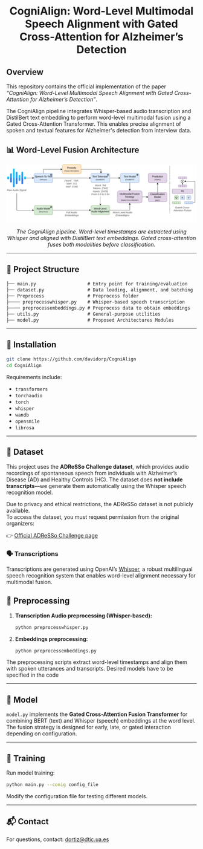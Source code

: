 <h1 align="center">CogniAlign: Word-Level Multimodal Speech Alignment with Gated Cross-Attention for Alzheimer’s Detection</h1>

## Overview

This repository contains the official implementation of the paper *“CogniAlign: Word-Level Multimodal Speech Alignment with Gated Cross-Attention for Alzheimer’s Detection”*.

The CogniAlign pipeline integrates Whisper-based audio transcription and DistilBert text embedding to perform word-level multimodal fusion using a Gated Cross-Attention Transformer. This enables precise alignment of spoken and textual features for Alzheimer's detection from interview data.


## 📊 Word-Level Fusion Architecture

<p align="center">
  <img src="imgs/word-level-fusion.svg" alt="Word-Level Fusion Architecture" width="600"/>
</p>

<p align="center">
  <em>The CogniAlign pipeline. Word-level timestamps are extracted using Whisper and aligned with DistilBert text embeddings. Gated cross-attention fuses both modalities before classification.</em>
</p>

---

## 📁 Project Structure

```
├── main.py                   # Entry point for training/evaluation
├── dataset.py                # Data loading, alignment, and batching
├── Preprocess                # Preprocess folder
├──── preprocesswhisper.py    # Whisper-based speech transcription
├──── preprocessembeddings.py # Preprocess data to obtain embeddings
├── utils.py                  # General-purpose utilities
├── model.py                  # Proposed Architectures Modules
```

---

## 🔧 Installation

```bash
git clone https://github.com/davidorp/CogniAlign
cd CogniAlign
```

Requirements include:
- `transformers`
- `torchaudio`
- `torch`
- `whisper`
- `wandb`
- `opensmile`
- `librosa`

---

## 📂 Dataset

This project uses the **ADReSSo Challenge dataset**, which provides audio recordings of spontaneous speech from individuals with Alzheimer’s Disease (AD) and Healthy Controls (HC). The dataset does **not include transcripts**—we generate them automatically using the Whisper speech recognition model.

Due to privacy and ethical restrictions, the ADReSSo dataset is not publicly available.  
To access the dataset, you must request permission from the original organizers:

👉 [Official ADReSSo Challenge page](https://dementia.talkbank.org/ADReSSo-2021/)

### 🗣️ Transcriptions

Transcriptions are generated using OpenAI’s [Whisper](https://github.com/openai/whisper), a robust multilingual speech recognition system that enables word-level alignment necessary for multimodal fusion.


## 🧪 Preprocessing

1. **Transcription Audio preprocessing (Whisper-based):**
   ```bash
   python preprocesswhisper.py
   ```

2. **Embeddings preprocessing:**
   ```bash
   python preprocessembeddings.py
   ```

The preprocessing scripts extract word-level timestamps and align them with spoken utterances and transcripts. Desired models have to be specified in the code

---

## 🧠 Model

`model.py` implements the **Gated Cross-Attention Fusion Transformer** for combining BERT (text) and Whisper (speech) embeddings at the word level. The fusion strategy is designed for early, late, or gated interaction depending on configuration.

---

## 🚀 Training

Run model training:
```bash
python main.py --conig config_file
```

Modify the configuration file for testing different models.

---

## 📬 Contact

For questions, contact: dortiz@dtic.ua.es
